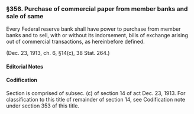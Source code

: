### §356. Purchase of commercial paper from member banks and sale of same ###

Every Federal reserve bank shall have power to purchase from member banks and to sell, with or without its indorsement, bills of exchange arising out of commercial transactions, as hereinbefore defined.

(Dec. 23, 1913, ch. 6, §14(c), 38 Stat. 264.)

#### **Editorial Notes** ####

#### Codification ####

Section is comprised of subsec. (c) of section 14 of act Dec. 23, 1913. For classification to this title of remainder of section 14, see Codification note under section 353 of this title.